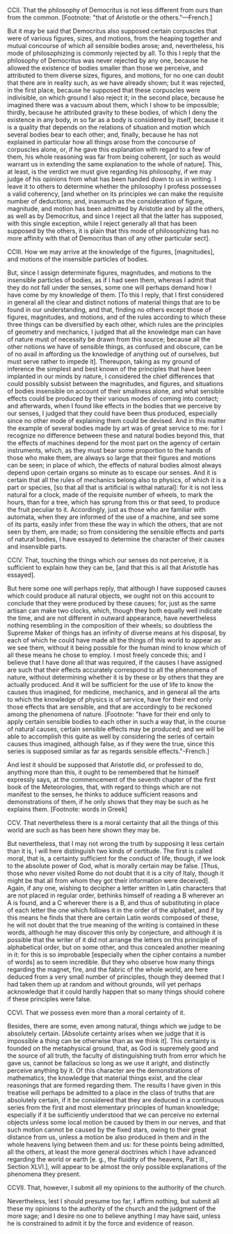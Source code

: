 
CCII. That the philosophy of Democritus is not less different from ours than from the common. [Footnote: "that of Aristotle or the others."—French.]

But it may be said that Democritus also supposed certain corpuscles that were of various figures, sizes, and motions, from the heaping together and mutual concourse of which all sensible bodies arose; and, nevertheless, his mode of philosophizing is commonly rejected by all. To this I reply that the philosophy of Democritus was never rejected by any one, because he allowed the existence of bodies smaller than those we perceive, and attributed to them diverse sizes, figures, and motions, for no one can doubt that there are in reality such, as we have already shown; but it was rejected, in the first place, because he supposed that these corpuscles were indivisible, on which ground I also reject it; in the second place, because he imagined there was a vacuum about them, which I show to be impossible; thirdly, because he attributed gravity to these bodies, of which I deny the existence in any body, in so far as a body is considered by itself, because it is a quality that depends on the relations of situation and motion which several bodies bear to each other; and, finally, because he has not explained in particular how all things arose from the concourse of corpuscles alone, or, if he gave this explanation with regard to a few of them, his whole reasoning was far from being coherent, [or such as would warrant us in extending the same explanation to the whole of nature]. This, at least, is the verdict we must give regarding his philosophy, if we may judge of his opinions from what has been handed down to us in writing. I leave it to others to determine whether the philosophy I profess possesses a valid coherency, [and whether on its principles we can make the requisite number of deductions; and, inasmuch as the consideration of figure, magnitude, and motion has been admitted by Aristotle and by all the others, as well as by Democritus, and since I reject all that the latter has supposed, with this single exception, while I reject generally all that has been supposed by the others, it is plain that this mode of philosophizing has no more affinity with that of Democritus than of any other particular sect].

CCIII. How we may arrive at the knowledge of the figures, [magnitudes], and motions of the insensible particles of bodies.

But, since I assign determinate figures, magnitudes, and motions to the insensible particles of bodies, as if I had seen them, whereas I admit that they do not fall under the senses, some one will perhaps demand how I have come by my knowledge of them. [To this I reply, that I first considered in general all the clear and distinct notions of material things that are to be found in our understanding, and that, finding no others except those of figures, magnitudes, and motions, and of the rules according to which these three things can be diversified by each other, which rules are the principles of geometry and mechanics, I judged that all the knowledge man can have of nature must of necessity be drawn from this source; because all the other notions we have of sensible things, as confused and obscure, can be of no avail in affording us the knowledge of anything out of ourselves, but must serve rather to impede it]. Thereupon, taking as my ground of inference the simplest and best known of the principles that have been implanted in our minds by nature, I considered the chief differences that could possibly subsist between the magnitudes, and figures, and situations of bodies insensible on account of their smallness alone, and what sensible effects could be produced by their various modes of coming into contact; and afterwards, when I found like effects in the bodies that we perceive by our senses, I judged that they could have been thus produced, especially since no other mode of explaining them could be devised. And in this matter the example of several bodies made by art was of great service to me: for I recognize no difference between these and natural bodies beyond this, that the effects of machines depend for the most part on the agency of certain instruments, which, as they must bear some proportion to the hands of those who make them, are always so large that their figures and motions can be seen; in place of which, the effects of natural bodies almost always depend upon certain organs so minute as to escape our senses. And it is certain that all the rules of mechanics belong also to physics, of which it is a part or species, [so that all that is artificial is withal natural]: for it is not less natural for a clock, made of the requisite number of wheels, to mark the hours, than for a tree, which has sprung from this or that seed, to produce the fruit peculiar to it. Accordingly, just as those who are familiar with automata, when they are informed of the use of a machine, and see some of its parts, easily infer from these the way in which the others, that are not seen by them, are made; so from considering the sensible effects and parts of natural bodies, I have essayed to determine the character of their causes and insensible parts.

CCIV. That, touching the things which our senses do not perceive, it is sufficient to explain how they can be, [and that this is all that Aristotle has essayed].

But here some one will perhaps reply, that although I have supposed causes which could produce all natural objects, we ought not on this account to conclude that they were produced by these causes; for, just as the same artisan can make two clocks, which, though they both equally well indicate the time, and are not different in outward appearance, have nevertheless nothing resembling in the composition of their wheels; so doubtless the Supreme Maker of things has an infinity of diverse means at his disposal, by each of which he could have made all the things of this world to appear as we see them, without it being possible for the human mind to know which of all these means he chose to employ. I most freely concede this; and I believe that I have done all that was required, if the causes I have assigned are such that their effects accurately correspond to all the phenomena of nature, without determining whether it is by these or by others that they are actually produced. And it will be sufficient for the use of life to know the causes thus imagined, for medicine, mechanics, and in general all the arts to which the knowledge of physics is of service, have for their end only those effects that are sensible, and that are accordingly to be reckoned among the phenomena of nature. [Footnote: "have for their end only to apply certain sensible bodies to each other in such a way that, in the course of natural causes, certain sensible effects may be produced; and we will be able to accomplish this quite as well by considering the series of certain causes thus imagined, although false, as if they were the true, since this series is supposed similar as far as regards sensible effects."-French.]

And lest it should be supposed that Aristotle did, or professed to do, anything more than this, it ought to be remembered that he himself expressly says, at the commencement of the seventh chapter of the first book of the Meteorologies, that, with regard to things which are not manifest to the senses, he thinks to adduce sufficient reasons and demonstrations of them, if he only shows that they may be such as he explains them. [Footnote: words in Greek]

CCV. That nevertheless there is a moral certainty that all the things of this world are such as has been here shown they may be.

But nevertheless, that I may not wrong the truth by supposing it less certain than it is, I will here distinguish two kinds of certitude. The first is called moral, that is, a certainty sufficient for the conduct of life, though, if we look to the absolute power of God, what is morally certain may be false. [Thus, those who never visited Rome do not doubt that it is a city of Italy, though it might be that all from whom they got their information were deceived]. Again, if any one, wishing to decipher a letter written in Latin characters that are not placed in regular order, bethinks himself of reading a B wherever an A is found, and a C wherever there is a B, and thus of substituting in place of each letter the one which follows it in the order of the alphabet, and if by this means he finds that there are certain Latin words composed of these, he will not doubt that the true meaning of the writing is contained in these words, although he may discover this only by conjecture, and although it is possible that the writer of it did not arrange the letters on this principle of alphabetical order, but on some other, and thus concealed another meaning in it: for this is so improbable [especially when the cipher contains a number of words] as to seem incredible. But they who observe how many things regarding the magnet, fire, and the fabric of the whole world, are here deduced from a very small number of principles, though they deemed that I had taken them up at random and without grounds, will yet perhaps acknowledge that it could hardly happen that so many things should cohere if these principles were false.

CCVI. That we possess even more than a moral certainty of it.

Besides, there are some, even among natural, things which we judge to be absolutely certain. [Absolute certainty arises when we judge that it is impossible a thing can be otherwise than as we think it]. This certainty is founded on the metaphysical ground, that, as God is supremely good and the source of all truth, the faculty of distinguishing truth from error which he gave us, cannot be fallacious so long as we use it aright, and distinctly perceive anything by it. Of this character are the demonstrations of mathematics, the knowledge that material things exist, and the clear reasonings that are formed regarding them. The results I have given in this treatise will perhaps be admitted to a place in the class of truths that are absolutely certain, if it be considered that they are deduced in a continuous series from the first and most elementary principles of human knowledge; especially if it be sufficiently understood that we can perceive no external objects unless some local motion be caused by them in our nerves, and that such motion cannot be caused by the fixed stars, owing to their great distance from us, unless a motion be also produced in them and in the whole heavens lying between them and us: for these points being admitted, all the others, at least the more general doctrines which I have advanced regarding the world or earth [e. g., the fluidity of the heavens, Part III., Section XLVI.], will appear to be almost the only possible explanations of the phenomena they present.

CCVII. That, however, I submit all my opinions to the authority of the church.

Nevertheless, lest I should presume too far, I affirm nothing, but submit all these my opinions to the authority of the church and the judgment of the more sage; and I desire no one to believe anything I may have said, unless he is constrained to admit it by the force and evidence of reason.